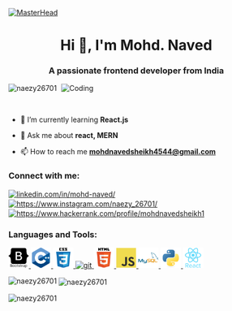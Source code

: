 [![MasterHead](https://so-development.org/wp-content/uploads/2021/11/full-stack-development.gif)](https://Naezy26701.io)
<h1 align="center">Hi 👋, I'm Mohd. Naved</h1>
<h3 align="center">A passionate frontend developer from India</h3>
<img align = "right" alt = "Coding" width = "400" src = "https://kca.com.pk/images/slider/20210706_developer-economy_01.gif">

<p align="left"> <img src="https://komarev.com/ghpvc/?username=naezy26701&label=Profile%20views&color=0e75b6&style=flat" alt="naezy26701" /> </p>

<p align="left"> <a href="https://twitter.com/" target="blank"><img src="https://img.shields.io/twitter/follow/?logo=twitter&style=for-the-badge" alt="" /></a> </p>

- 🌱 I’m currently learning **React.js**

- 💬 Ask me about **react, MERN**

- 📫 How to reach me **mohdnavedsheikh4544@gmail.com**

<h3 align="left">Connect with me:</h3>
<p align="left">
<a href="https://linkedin.com/in/linkedin.com/in/mohd-naved/" target="blank"><img align="center" src="https://raw.githubusercontent.com/rahuldkjain/github-profile-readme-generator/master/src/images/icons/Social/linked-in-alt.svg" alt="linkedin.com/in/mohd-naved/" height="30" width="40" /></a>
<a href="https://instagram.com/https://www.instagram.com/naezy_26701/" target="blank"><img align="center" src="https://raw.githubusercontent.com/rahuldkjain/github-profile-readme-generator/master/src/images/icons/Social/instagram.svg" alt="https://www.instagram.com/naezy_26701/" height="30" width="40" /></a>
<a href="https://www.hackerearth.com/https://www.hackerrank.com/profile/mohdnavedsheikh1" target="blank"><img align="center" src="https://raw.githubusercontent.com/rahuldkjain/github-profile-readme-generator/master/src/images/icons/Social/hackerearth.svg" alt="https://www.hackerrank.com/profile/mohdnavedsheikh1" height="30" width="40" /></a>
</p>

<h3 align="left">Languages and Tools:</h3>
<p align="left"> <a href="https://getbootstrap.com" target="_blank" rel="noreferrer"> <img src="https://raw.githubusercontent.com/devicons/devicon/master/icons/bootstrap/bootstrap-plain-wordmark.svg" alt="bootstrap" width="40" height="40"/> </a> <a href="https://www.w3schools.com/cpp/" target="_blank" rel="noreferrer"> <img src="https://raw.githubusercontent.com/devicons/devicon/master/icons/cplusplus/cplusplus-original.svg" alt="cplusplus" width="40" height="40"/> </a> <a href="https://www.w3schools.com/css/" target="_blank" rel="noreferrer"> <img src="https://raw.githubusercontent.com/devicons/devicon/master/icons/css3/css3-original-wordmark.svg" alt="css3" width="40" height="40"/> </a> <a href="https://git-scm.com/" target="_blank" rel="noreferrer"> <img src="https://www.vectorlogo.zone/logos/git-scm/git-scm-icon.svg" alt="git" width="40" height="40"/> </a> <a href="https://www.w3.org/html/" target="_blank" rel="noreferrer"> <img src="https://raw.githubusercontent.com/devicons/devicon/master/icons/html5/html5-original-wordmark.svg" alt="html5" width="40" height="40"/> </a> <a href="https://developer.mozilla.org/en-US/docs/Web/JavaScript" target="_blank" rel="noreferrer"> <img src="https://raw.githubusercontent.com/devicons/devicon/master/icons/javascript/javascript-original.svg" alt="javascript" width="40" height="40"/> </a> <a href="https://www.mysql.com/" target="_blank" rel="noreferrer"> <img src="https://raw.githubusercontent.com/devicons/devicon/master/icons/mysql/mysql-original-wordmark.svg" alt="mysql" width="40" height="40"/> </a> <a href="https://www.python.org" target="_blank" rel="noreferrer"> <img src="https://raw.githubusercontent.com/devicons/devicon/master/icons/python/python-original.svg" alt="python" width="40" height="40"/> </a> <a href="https://reactjs.org/" target="_blank" rel="noreferrer"> <img src="https://raw.githubusercontent.com/devicons/devicon/master/icons/react/react-original-wordmark.svg" alt="react" width="40" height="40"/> </a> </p>

<p><img align="left" src="https://github-readme-stats.vercel.app/api/top-langs?username=naezy26701&show_icons=true&locale=en&layout=compact" alt="naezy26701" /></p>

<p>&nbsp;<img align="center" src="https://github-readme-stats.vercel.app/api?username=naezy26701&show_icons=true&locale=en" alt="naezy26701" /></p>

<p><img align="center" src="https://github-readme-streak-stats.herokuapp.com/?user=naezy26701&" alt="naezy26701" /></p>
